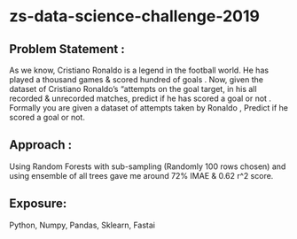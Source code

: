 # zs-data-science-challenge-2019

## Problem Statement :
As we know, Cristiano Ronaldo is a legend in the football world. He has played a thousand games & scored hundred of goals . Now, given the dataset of Cristiano Ronaldo’s “attempts on the goal target, in his all recorded & unrecorded matches, predict if he has scored a goal or not . Formally you are given a dataset of attempts taken by Ronaldo , Predict if he scored a goal or not.

## Approach :
Using Random Forests with sub-sampling (Randomly 100 rows chosen) and using ensemble of all trees gave me around 72% IMAE & 0.62 r^2 score.

## Exposure: 
Python, Numpy, Pandas, Sklearn, Fastai
